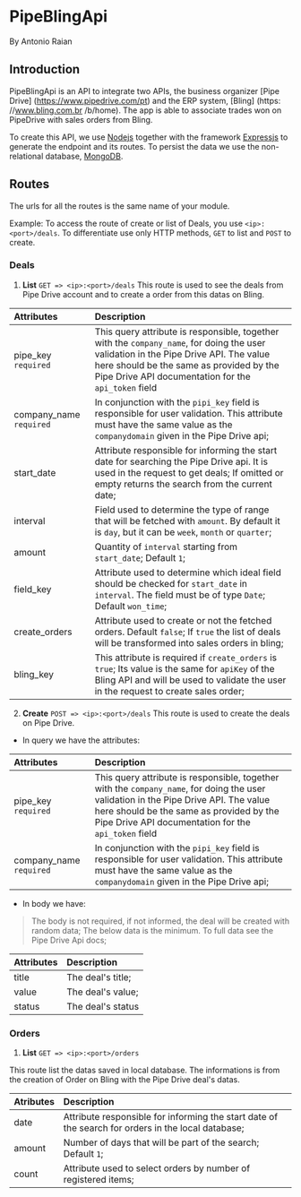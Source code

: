# PipeBlingApi
By Antonio Raian

## Introduction
PipeBlingApi is an API to integrate two APIs, the business organizer [Pipe Drive] (https://www.pipedrive.com/pt) and the ERP system, [Bling] (https: //www.bling.com.br /b/home).
The app is able to associate trades won on PipeDrive with sales orders from Bling.

To create this API, we use [Nodejs](https://nodejs.org/) together with the framework [Expressjs](https://expressjs.com/pt-br/) to generate the endpoint and its routes. To persist the data we use the non-relational database, [MongoDB](https://www.mongodb.com/).

## Routes
The urls for all the routes is the same name of your module.

Example: To access the route of create or list of Deals, you use `<ip>:<port>/deals`. To differentiate use only HTTP methods, `GET` to list and `POST` to create.

### Deals
1. **List** `GET => <ip>:<port>/deals`
This route is used to see the deals from Pipe Drive account and to create a order from this datas on Bling.
 
| Attributes | Description |
|:----------|:----------------|
|pipe_key `required`|This query attribute is responsible, together with the `company_name`, for doing the user validation in the Pipe Drive API. The value here should be the same as provided by the Pipe Drive API documentation for the `api_token` field|
|company_name `required`|In conjunction with the `pipi_key` field is responsible for user validation. This attribute must have the same value as the `companydomain` given in the Pipe Drive api;|
|start_date |Attribute responsible for informing the start date for searching the Pipe Drive api. It is used in the request to get deals; If omitted or empty returns the search from the current date;|
|interval |Field used to determine the type of range that will be fetched with `amount`. By default it is `day`, but it can be `week`, `month` or `quarter`;|
|amount |Quantity of `interval` starting from `start_date`; Default `1`;|
|field_key |Attribute used to determine which ideal field should be checked for `start_date` in `interval`. The field must be of type `Date`; Default `won_time`; |
|create_orders |Attribute used to create or not the fetched orders. Default `false`; If `true` the list of deals will be transformed into sales orders in bling; |
|bling_key |This attribute is required if `create_orders` is `true`; Its value is the same for `apiKey` of the Bling API and will be used to validate the user in the request to create sales order;|


2. **Create** `POST => <ip>:<port>/deals`
This route is used to create the deals on Pipe Drive.

* In query we have the attributes:

| Attributes | Description |
|:----------|:----------------|
|pipe_key `required`|This query attribute is responsible, together with the `company_name`, for doing the user validation in the Pipe Drive API. The value here should be the same as provided by the Pipe Drive API documentation for the `api_token` field|
|company_name `required`|In conjunction with the `pipi_key` field is responsible for user validation. This attribute must have the same value as the `companydomain` given in the Pipe Drive api;|

* In body we have:
> The body is not required, if not informed, the deal will be created with random data;
> The below data is the minimum. To full data see the Pipe Drive Api docs;

| Attributes | Description |
|:----------|:----------------|
|title|The deal's title;|
|value|The deal's value;|
|status|The deal's status|


### Orders
1. **List** `GET => <ip>:<port>/orders`
 
 This route list the datas saved in local database. The informations is from the creation of Order on Bling with the Pipe Drive deal's datas.
 
| Atributes | Description |
|:----------|:----------------|
|date |Attribute responsible for informing the start date of the search for orders in the local database;|
|amount |Number of days that will be part of the search; Default `1`;|
|count |Attribute used to select orders by number of registered items;|
